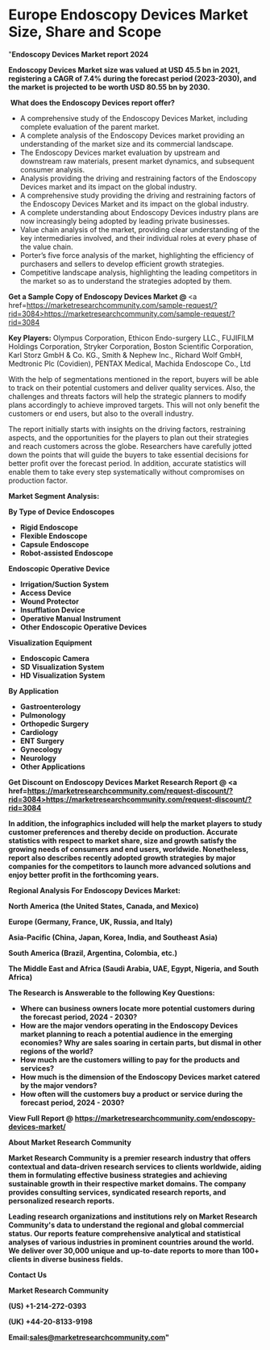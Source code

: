 # Europe Endoscopy Devices Market Size, Share and Scope
"<strong>Endoscopy Devices Market report 2024</strong>

<strong>Endoscopy Devices Market size was valued at USD 45.5 bn in 2021, registering a CAGR of 7.4% during the forecast period (2023-2030), and the market is projected to be worth USD 80.55 bn by 2030.</strong>

 <strong><b>What does the Endoscopy Devices report offer?</b></strong>
<ul>
  <li>A comprehensive study of the Endoscopy Devices Market, including complete evaluation of the parent market.</li>
  <li>A complete analysis of the Endoscopy Devices market providing an understanding of the market size and its commercial landscape.</li>
  <li>The Endoscopy Devices market evaluation by upstream and downstream raw materials, present market dynamics, and subsequent consumer analysis.</li>
  <li>Analysis providing the driving and restraining factors of the Endoscopy Devices market and its impact on the global industry.</li>
  <li>A comprehensive study providing the driving and restraining factors of the Endoscopy Devices Market and its impact on the global industry.</li>
  <li>A complete understanding about Endoscopy Devices industry plans are now increasingly being adopted by leading private businesses.</li>
  <li>Value chain analysis of the market, providing clear understanding of the key intermediaries involved, and their individual roles at every phase of the value chain.</li>
  <li>Porter’s five force analysis of the market, highlighting the efficiency of purchasers and sellers to develop efficient growth strategies.</li>
  <li>Competitive landscape analysis, highlighting the leading competitors in the market so as to understand the strategies adopted by them.</li>
</ul>

<strong>Get a Sample Copy of Endoscopy Devices Market @ </strong><a href=https://marketresearchcommunity.com/sample-request/?rid=3084><u>https://marketresearchcommunity.com/sample-request/?rid=3084</u></a>

<strong>Key Players:</strong> 
Olympus Corporation, Ethicon Endo-surgery LLC., FUJIFILM Holdings Corporation, Stryker Corporation, Boston Scientific Corporation, Karl Storz GmbH &amp; Co. KG., Smith &amp; Nephew Inc., Richard Wolf GmbH, Medtronic Plc (Covidien), PENTAX Medical, Machida Endoscope Co., Ltd

With the help of segmentations mentioned in the report, buyers will be able to track on their potential customers and deliver quality services. Also, the challenges and threats factors will help the strategic planners to modify plans accordingly to achieve improved targets. This will not only benefit the customers or end users, but also to the overall industry.

The report initially starts with insights on the driving factors, restraining aspects, and the opportunities for the players to plan out their strategies and reach customers across the globe. Researchers have carefully jotted down the points that will guide the buyers to take essential decisions for better profit over the forecast period. In addition, accurate statistics will enable them to take every step systematically without compromises on production factor.

<strong>Market Segment Analysis:</strong>


<strong><strong>By Type of Device</strong></h4>
Endoscopes
<ul>
 	<li>Rigid Endoscope</li>
 	<li>Flexible Endoscope</li>
 	<li>Capsule Endoscope</li>
 	<li>Robot-assisted Endoscope</li>
</ul>
Endoscopic Operative Device
<ul>
 	<li>Irrigation/Suction System</li>
 	<li>Access Device</li>
 	<li>Wound Protector</li>
 	<li>Insufflation Device</li>
 	<li>Operative Manual Instrument</li>
 	<li>Other Endoscopic Operative Devices</li>
</ul>
Visualization Equipment
<ul>
 	<li>Endoscopic Camera</li>
 	<li>SD Visualization System</li>
 	<li>HD Visualization System</li>
</ul>
<strong><strong>By Application</strong></h4>
<ul>
 	<li>Gastroenterology</li>
 	<li>Pulmonology</li>
 	<li>Orthopedic Surgery</li>
 	<li>Cardiology</li>
 	<li>ENT Surgery</li>
 	<li>Gynecology</li>
 	<li>Neurology</li>
 	<li>Other Applications</li>
</ul>

<strong>Get Discount on Endoscopy Devices Market Research Report @ </b></strong><a href=https://marketresearchcommunity.com/request-discount/?rid=3084><u>https://marketresearchcommunity.com/request-discount/?rid=3084</u></a>

In addition, the infographics included will help the market players to study customer preferences and thereby decide on production. Accurate statistics with respect to market share, size and growth satisfy the growing needs of consumers and end users, worldwide. Nonetheless, report also describes recently adopted growth strategies by major companies for the competitors to launch more advanced solutions and enjoy better profit in the forthcoming years.

<strong>Regional Analysis For Endoscopy Devices Market:</strong>

<strong>North America</strong> (the United States, Canada, and Mexico)

<strong>Europe</strong> (Germany, France, UK, Russia, and Italy)

<strong>Asia-Pacific</strong> (China, Japan, Korea, India, and Southeast Asia)

<strong>South America</strong> (Brazil, Argentina, Colombia, etc.)

<strong>The Middle East and Africa</strong> (Saudi Arabia, UAE, Egypt, Nigeria, and South Africa)

<strong>The Research is Answerable to the following Key Questions:</strong>
<ul>
 	<li>Where can business owners locate more potential customers during the forecast period, 2024 - 2030?</li>
 	<li>How are the major vendors operating in the Endoscopy Devices market planning to reach a potential audience in the emerging economies? Why are sales soaring in certain parts, but dismal in other regions of the world?</li>
 	<li>How much are the customers willing to pay for the products and services?</li>
 	<li>How much is the dimension of the Endoscopy Devices market catered by the major vendors?</li>
 	<li>How often will the customers buy a product or service during the forecast period, 2024 - 2030?</li>
</ul>

<strong>View Full Report @</strong> <a href=https://marketresearchcommunity.com/endoscopy-devices-market/>https://marketresearchcommunity.com/endoscopy-devices-market/</a>

<strong>About Market Research Community</strong>

Market Research Community is a premier research industry that offers contextual and data-driven research services to clients worldwide, aiding them in formulating effective business strategies and achieving sustainable growth in their respective market domains. The company provides consulting services, syndicated research reports, and personalized research reports.

Leading research organizations and institutions rely on Market Research Community's data to understand the regional and global commercial status. Our reports feature comprehensive analytical and statistical analyses of various industries in prominent countries around the world. We deliver over 30,000 unique and up-to-date reports to more than 100+ clients in diverse business fields.

<strong>Contact Us</strong>

<strong>Market Research Community</strong>

(US) +1-214-272-0393

(UK) +44-20-8133-9198

<strong>Email:</strong>sales@marketresearchcommunity.com"
